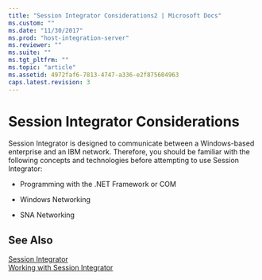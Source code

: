 ```yaml
---
title: "Session Integrator Considerations2 | Microsoft Docs"
ms.custom: ""
ms.date: "11/30/2017"
ms.prod: "host-integration-server"
ms.reviewer: ""
ms.suite: ""
ms.tgt_pltfrm: ""
ms.topic: "article"
ms.assetid: 4972faf6-7813-4747-a336-e2f875604963
caps.latest.revision: 3
---
```

# Session Integrator Considerations
Session Integrator is designed to communicate between a Windows-based enterprise and an IBM network. Therefore, you should be familiar with the following concepts and technologies before attempting to use Session Integrator:  
  
-   Programming with the .NET Framework or COM  
  
-   Windows Networking  
  
-   SNA Networking  
  
## See Also  
 [Session Integrator](../HIS2010/session-integrator1.md)   
 [Working with Session Integrator](../HIS2010/working-with-session-integrator2.md)